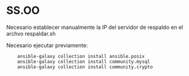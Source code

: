 # SS.OO

Necesario establecer manualmente la IP del servidor de respaldo en el archvo respaldar.sh

Necesario ejecutar previamente:


        ansible-galaxy collection install ansible.posix
        ansible-galaxy collection install community.mysql
        ansible-galaxy collection install community.crypto

